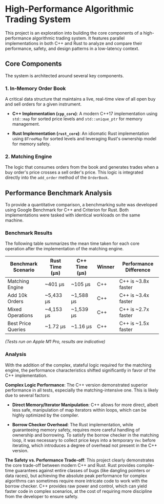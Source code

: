 # High-Performance Algorithmic Trading System

This project is an exploration into building the core components of a high-performance algorithmic trading system. It features parallel implementations in both C++ and Rust to analyze and compare their performance, safety, and design patterns in a low-latency context.

## Core Components

The system is architected around several key components.

### 1. In-Memory Order Book

A critical data structure that maintains a live, real-time view of all open buy and sell orders for a given instrument.

- **C++ Implementation (`cpp_core`)**: A modern C++17 implementation using `std::map` for sorted price levels and `std::unique_ptr` for memory management.

- **Rust Implementation (`rust_core`)**: An idiomatic Rust implementation using `BTreeMap` for sorted levels and leveraging Rust's ownership model for memory safety.

### 2. Matching Engine

The logic that consumes orders from the book and generates trades when a buy order's price crosses a sell order's price. This logic is integrated directly into the `add_order` method of the `OrderBook`.

## Performance Benchmark Analysis

To provide a quantitative comparison, a benchmarking suite was developed using Google Benchmark for C++ and Criterion for Rust. Both implementations were tasked with identical workloads on the same machine.

### Benchmark Results

The following table summarizes the mean time taken for each core operation after the implementation of the matching engine.

| Benchmark Scenario | Rust Time (µs) | C++ Time (µs) | Winner | Performance Difference |
|-------------------|----------------|---------------|--------|----------------------|
| Matching Engine | ~401 µs | ~105 µs | C++ | C++ is ~3.8x faster |
| Add 10k Orders | ~5,433 µs | ~1,588 µs | C++ | C++ is ~3.4x faster |
| Mixed Operations | ~4,153 µs | ~1,539 µs | C++ | C++ is ~2.7x faster |
| Best Price Queries | ~1.72 µs | ~1.16 µs | C++ | C++ is ~1.5x faster |

*(Tests run on Apple M1 Pro, results are indicative)*

### Analysis

With the addition of the complex, stateful logic required for the matching engine, the performance characteristics shifted significantly in favor of the C++ implementation.

**Complex Logic Performance**: The C++ version demonstrated superior performance in all tests, especially the matching-intensive one. This is likely due to several factors:

- **Direct Memory/Iterator Manipulation**: C++ allows for more direct, albeit less safe, manipulation of map iterators within loops, which can be highly optimized by the compiler.

- **Borrow Checker Overhead**: The Rust implementation, while guaranteeing memory safety, requires more careful handling of ownership and borrowing. To satisfy the borrow checker in the matching loop, it was necessary to collect price keys into a temporary `Vec` before iterating, which introduces a degree of overhead not present in the C++ version.

**The Safety vs. Performance Trade-off**: This project clearly demonstrates the core trade-off between modern C++ and Rust. Rust provides compile-time guarantees against entire classes of bugs (like dangling pointers or data races), but achieving the absolute peak performance for complex algorithms can sometimes require more intricate code to work with the borrow checker. C++ provides raw power and control, which can yield faster code in complex scenarios, at the cost of requiring more discipline from the developer to ensure safety.